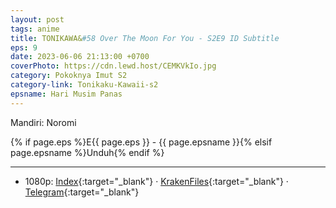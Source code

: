 ```yaml
---
layout: post
tags: anime
title: TONIKAWA&#58 Over The Moon For You - S2E9 ID Subtitle
eps: 9
date: 2023-06-06 21:13:00 +0700
coverPhoto: https://cdn.lewd.host/CEMKVkIo.jpg
category: Pokoknya Imut S2
category-link: Tonikaku-Kawaii-s2
epsname: Hari Musim Panas
---
```


Mandiri: Noromi

{% if page.eps %}E{{ page.eps }} - {{ page.epsname }}{% elsif page.epsname %}Unduh{% endif %}

---
- 1080p: [Index](https://bit.ly/3MMGLaC){:target="_blank"} &middot; [KrakenFiles](){:target="_blank"} &middot; [Telegram](https://t.me/a1fansubweeklies/294){:target="_blank"}